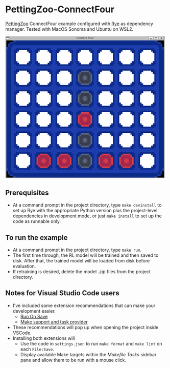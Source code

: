 # PettingZoo-ConnectFour

[PettingZoo](https://pettingzoo.farama.org/) ConnectFour example configured with [Rye](https://rye.astral.sh/) as dependency manager. Tested with MacOS Sonoma and Ubuntu on WSL2.

<img src="res/c4.png" style="width: 500px">

## Prerequisites
* At a command prompt in the project directory, type `make devinstall` to set up Rye with the appropriate Python version plus the project-level dependencies in development mode, or just `make install` to set up the code as runnable only.

## To run the example
* At a command prompt in the project directory, type `make run`.
* The first time through, the RL model will be trained and then saved to disk. After that, the trained model will be loaded from disk before evaluation.
* If retraining is desired, delete the model .zip files from the project directory.

## Notes for Visual Studio Code users
* I've included some extension recommendations that can make your development easier.
  * [Run On Save](https://marketplace.visualstudio.com/items?itemName=emeraldwalk.RunOnSave)
  * [Make support and task provider](https://marketplace.visualstudio.com/items?itemName=carlos-algms.make-task-provider)
* These recommendations will pop up when opening the project inside VSCode.
* Installing both extensions will
  * Use the code in `settings.json` to run `make format` and `make lint` on each `File:Save`.
  * Display available Make targets within the _Makefile Tasks_ sidebar pane and allow them to be run with a mouse click.
